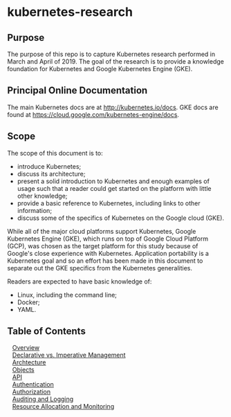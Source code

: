# kubernetes-research

## Purpose
The purpose of this repo is to capture Kubernetes research performed in March and April of 2019.
The goal of the research is to provide a knowledge foundation for Kubernetes and Google Kubernetes
Engine (GKE).

## Principal Online Documentation
The main Kubernetes docs are at http://kubernetes.io/docs. GKE docs are found at https://cloud.google.com/kubernetes-engine/docs.

## Scope

The scope of this document is to:
* introduce Kubernetes;
* discuss its architecture;
* present a solid introduction to Kubernetes and enough examples of usage such that a reader could get started
on the platform with little other knowledge;
* provide a basic reference to Kubernetes, including links to other information;
* discuss some of the specifics of Kubernetes on the Google cloud (GKE).

While all of the major cloud platforms support Kubernetes, Google Kubernetes Engine (GKE), which runs on top of
Google Cloud Platform (GCP), was chosen as the target platform for this study because of Google's close experience
with Kubernetes. Application portability is a Kubernetes goal and so an effort has been made in this document to
separate out the GKE specifics from the Kubernetes generalities.

Readers are expected to have basic knowledge of:
* Linux, including the command line;
* Docker;
* YAML.

## Table of Contents
&nbsp;&nbsp;&nbsp;[Overview](./Overview.md "Overview")  
&nbsp;&nbsp;&nbsp;[Declarative vs. Imperative Management](./Declarative.md "Declarative vs. Imperative Management")  
&nbsp;&nbsp;&nbsp;[Archtecture](./Archtecture.md "Archtecture")  
&nbsp;&nbsp;&nbsp;[Objects](./Objects.md "Objects")  
&nbsp;&nbsp;&nbsp;[API](./API.md "API")  
&nbsp;&nbsp;&nbsp;[Authentication](./Authentication.md "Authentication")  
&nbsp;&nbsp;&nbsp;[Authorization](./Authorization.md "Authorization")  
&nbsp;&nbsp;&nbsp;[Auditing and Logging](./Logging.md "Auditing and Logging")  
&nbsp;&nbsp;&nbsp;[Resource Allocation and Monitoring](./Resources.md "Resource Allocation and Monitoring")  

